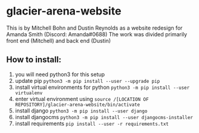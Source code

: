 # glacier-arena-website

This is by Mitchell Bohn and Dustin Reynolds as a website redesign for Amanda Smith (Discord: Amanda#0688)
The work was divided primarily front end (Mitchell) and back end (Dustin)


## How to install:

1. you will need python3 for this setup
2. update pip
`python3 -m pip install --user --upgrade pip`
3. install virtual environments for python
`python3 -m pip install --user virtualenv`
4. enter virtual environment using
`source /[LOCATION OF REPOSITORY]/glacier-arena-website/bin/activate`
5. install django
`python3 -m pip install --user django`
6. install djangocms
`python3 -m pip install --user djangocms-installer`
7. install requirements
`pip install --user -r requirements.txt`
